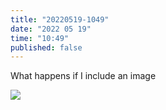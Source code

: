```yaml
---
title: "20220519-1049"
date: "2022 05 19"
time: "10:49"
published: false
---
```


What happens if I include an image 

![](lowpoly%20(1).png)